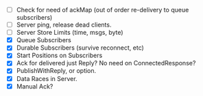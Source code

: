 
- [ ] Check for need of ackMap (out of order re-delivery to queue subscribers)
- [ ] Server ping, release dead clients.
- [ ] Server Store Limits (time, msgs, byte)
- [X] Queue Subscribers
- [X] Durable Subscribers (survive reconnect, etc)
- [X] Start Positions on Subscribers
- [X] Ack for delivered just Reply? No need on ConnectedResponse?
- [X] PublishWithReply, or option.
- [X] Data Races in Server.
- [X] Manual Ack?
